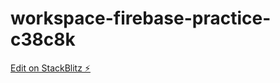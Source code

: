 # workspace-firebase-practice-c38c8k

[Edit on StackBlitz ⚡️](https://stackblitz.com/edit/workspace-firebase-practice-c38c8k)